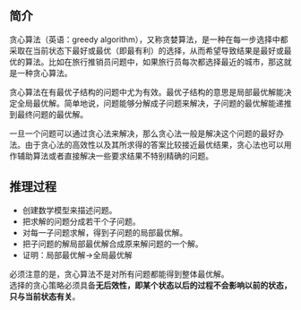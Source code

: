 ## 简介
贪心算法（英语：greedy algorithm），又称贪婪算法，是一种在每一步选择中都采取在当前状态下最好或最优（即最有利）的选择，从而希望导致结果是最好或最优的算法。比如在旅行推销员问题中，如果旅行员每次都选择最近的城市，那这就是一种贪心算法。

贪心算法在有最优子结构的问题中尤为有效。最优子结构的意思是局部最优解能决定全局最优解。简单地说，问题能够分解成子问题来解决，子问题的最优解能递推到最终问题的最优解。

一旦一个问题可以通过贪心法来解决，那么贪心法一般是解决这个问题的最好办法。由于贪心法的高效性以及其所求得的答案比较接近最优结果，贪心法也可以用作辅助算法或者直接解决一些要求结果不特别精确的问题。

## 推理过程
- 创建数学模型来描述问题。
- 把求解的问题分成若干个子问题。
- 对每一子问题求解，得到子问题的局部最优解。
- 把子问题的解局部最优解合成原来解问题的一个解。
- 证明：局部最优解->全局最优解

必须注意的是，贪心算法不是对所有问题都能得到整体最优解。  
选择的贪心策略必须具备**无后效性，即某个状态以后的过程不会影响以前的状态，只与当前状态有关**。